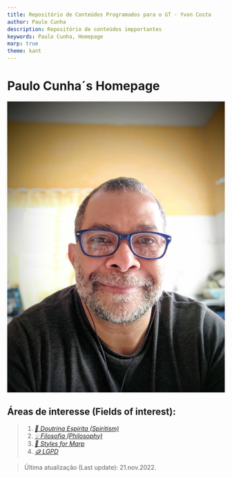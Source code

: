 ```yaml
---
title: Repositório de Conteúdos Programados para o GT - Yvon Costa
author: Paulo Cunha
description: Repositório de conteúdos impportantes 
keywords: Paulo Cunha, Homepage
marp: true
theme: kant
---
```


<!-- 
    Styles got from Juan Vera del Campo at https://github.com/Juanvvc/markdown-slides
-->

# **Paulo Cunha**´s Homepage

<!-- ![bg right](https://www.laphamsquarterly.org/sites/default/files/styles/tall_rectangle_custom_user_small_2x/public/images/contributor/plato_360x450.jpg?itok=oC0U0lCq&timestamp=1414179137) -->
<!-- ![bg right sepia:1](https://cdn.britannica.com/75/177675-131-B7A64EA6/detail-Aristotle-School-of-Athens-Plato-Raphael.jpg)
![bg sepia:1.0](https://ichef.bbci.co.uk/news/1024/branded_portuguese/47A7/production/_106234381_bbcbrasil_allankardec_acervodafederacaoespiritabrasileira.jpg) -->

<!-- _class: cool-list -->
![bg left:33%](fig/paulo.jpeg)

## Áreas de interesse (Fields of interest):

> 1. *[🌟 Doutrina Espírita (Spiritism)](./espiritismo/index.html)*
> 2. *[💡 Filosofia (Philosophy)]()*
> 3. *[🎀 Styles for Marp](https://github.com/cunhapaulo/marpstyle)*
> 4. *[🪙 LGPD](./lgpd/index.html)*
<!-- 3. *[Who am I?](./lgpd/index.html#2])* -->

> Última atualização (Last update): 21.nov.2022.
